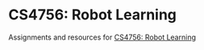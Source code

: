 # CS4756: Robot Learning
Assignments and resources for [CS4756: Robot Learning](https://www.cs.cornell.edu/courses/cs4756/2024sp/)

